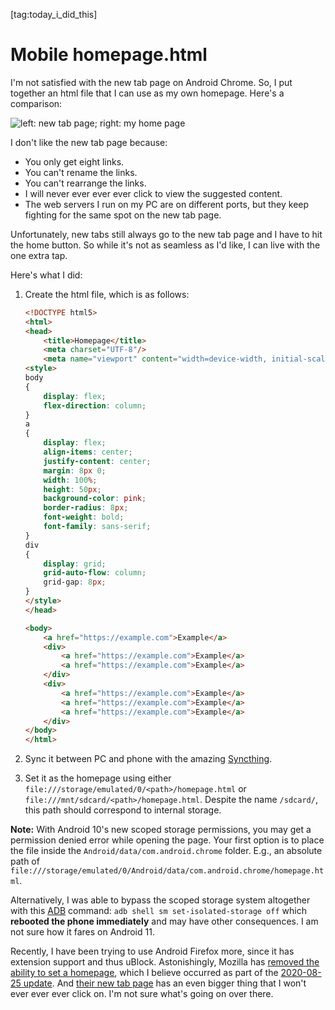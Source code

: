 [tag:today_i_did_this]

Mobile homepage.html
====================

I'm not satisfied with the new tab page on Android Chrome. So, I put together an html file that I can use as my own homepage. Here's a comparison:

![](comparison.png "left: new tab page; right: my home page")

I don't like the new tab page because:

- You only get eight links.
- You can't rename the links.
- You can't rearrange the links.
- I will never ever ever ever click to view the suggested content.
- The web servers I run on my PC are on different ports, but they keep fighting for the same spot on the new tab page.

Unfortunately, new tabs still always go to the new tab page and I have to hit the home button. So while it's not as seamless as I'd like, I can live with the one extra tap.

Here's what I did:

1. Create the html file, which is as follows:

    ```html
    <!DOCTYPE html5>
    <html>
    <head>
        <title>Homepage</title>
        <meta charset="UTF-8"/>
        <meta name="viewport" content="width=device-width, initial-scale=1.0"/>
    <style>
    body
    {
        display: flex;
        flex-direction: column;
    }
    a
    {
        display: flex;
        align-items: center;
        justify-content: center;
        margin: 8px 0;
        width: 100%;
        height: 50px;
        background-color: pink;
        border-radius: 8px;
        font-weight: bold;
        font-family: sans-serif;
    }
    div
    {
        display: grid;
        grid-auto-flow: column;
        grid-gap: 8px;
    }
    </style>
    </head>

    <body>
        <a href="https://example.com">Example</a>
        <div>
            <a href="https://example.com">Example</a>
            <a href="https://example.com">Example</a>
        </div>
        <div>
            <a href="https://example.com">Example</a>
            <a href="https://example.com">Example</a>
            <a href="https://example.com">Example</a>
        </div>
    </body>
    </html>
    ```

2. Sync it between PC and phone with the amazing [Syncthing](https://syncthing.net).

3. Set it as the homepage using either `file:///storage/emulated/0/<path>/homepage.html` or `file:///mnt/sdcard/<path>/homepage.html`. Despite the name `/sdcard/`, this path should correspond to internal storage.

  **Note:** With Android 10's new scoped storage permissions, you may get a permission denied error while opening the page. Your first option is to place the file inside the `Android/data/com.android.chrome` folder. E.g., an absolute path of `file:///storage/emulated/0/Android/data/com.android.chrome/homepage.html`.

  Alternatively, I was able to bypass the scoped storage system altogether with this [ADB](https://developer.android.com/studio/command-line/adb) command: `adb shell sm set-isolated-storage off` which **rebooted the phone immediately** and may have other consequences. I am not sure how it fares on Android 11.

Recently, I have been trying to use Android Firefox more, since it has extension support and thus uBlock. Astonishingly, Mozilla has [removed the ability to set a homepage](https://old.reddit.com/r/firefox/comments/i5nom6/how_to_edit_homepage_on_android/), which I believe occurred as part of the [2020-08-25 update](mozilla_2020_08_25.html). And [their new tab page](firefox_ntp.png) has an even bigger thing that I won't ever ever ever click on. I'm not sure what's going on over there.
